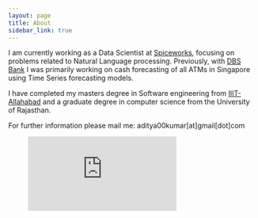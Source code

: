 ```yaml
---
layout: page
title: About
sidebar_link: true
---
```


I am currently working as a Data Scientist at [Spiceworks](https://www.spiceworks.com/), focusing on problems 
related to Natural Language processing. Previously, with [DBS Bank](https://www.dbs.com.sg/index/default.page) I was primarily working on 
cash forecasting of all ATMs in Singapore using Time Series forecasting models.

I have completed my masters degree in Software engineering from [IIIT-Allahabad](https://www.iiita.ac.in/) and a graduate degree in computer science from the University of Rajasthan.

For further information please mail me: aditya00kumar[at]gmail[dot]com

<figure><embed src="https://wakatime.com/share/@69576c69-c4a5-4a6b-8acc-fa47215f1637/daab6be1-838c-4c54-903f-191c3492b296.svg"></embed></figure>
